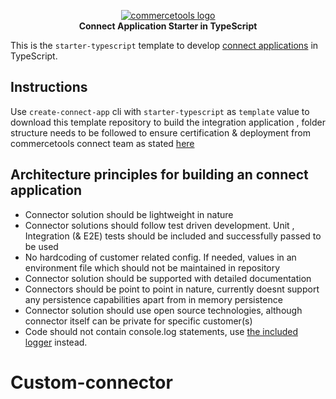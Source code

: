 <p align="center">
  <a href="https://commercetools.com/">
    <img alt="commercetools logo" src="https://unpkg.com/@commercetools-frontend/assets/logos/commercetools_primary-logo_horizontal_RGB.png">
  </a></br>
  <b>Connect Application Starter in TypeScript</b>
</p>

This is the `starter-typescript` template to develop [connect applications](https://marketplace.commercetools.com/) in TypeScript.

## Instructions

Use `create-connect-app` cli with `starter-typescript` as `template` value to download this template repository to build the integration application , folder structure needs to be followed to ensure certification & deployment from commercetools connect team as stated [here](https://github.com/commercetools/connect-application-kit#readme) 

## Architecture principles for building an connect application 

* Connector solution should be lightweight in nature
* Connector solutions should follow test driven development. Unit , Integration (& E2E) tests should be included and successfully passed to be used
* No hardcoding of customer related config. If needed, values in an environment file which should not be maintained in repository
* Connector solution should be supported with detailed documentation
* Connectors should be point to point in nature, currently doesnt support any persistence capabilities apart from in memory persistence
* Connector solution should use open source technologies, although connector itself can be private for specific customer(s)
* Code should not contain console.log statements, use [the included logger](https://github.com/commercetools/merchant-center-application-kit/tree/main/packages-backend/loggers#readme) instead.
# Custom-connector
